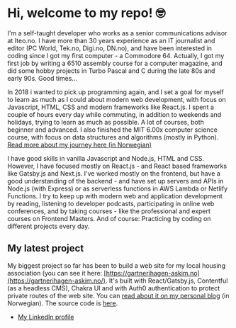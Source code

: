 # Hi, welcome to my repo! 🤓

I'm a self-taught developer who works as a senior communications advisor at Iteo.no. I have more than 30 years experience as an IT journalist and editor (PC World, Tek.no, Digi.no, DN.no), and have been interested in coding since I got my first computer - a Commodore 64. Actually, I got my first job by writing a 6510 assembly course for a computer magazine, and did some hobby projects in Turbo Pascal and C during the late 80s and early 90s. Good times...

In 2018 i wanted to pick up programming again, and I set a goal for myself to learn as much as I could about modern web development, with focus on Javascript, HTML, CSS and modern frameworks like React.js. I spent a couple of hours every day while commuting, in addition to weekends and holidays, trying to learn as much as possible. A lot of courses, both beginner and advanced. I also finished the MIT 6.00x computer science course, with focus on data structures and algorithms (mostly in Python). [Read more about my journey here (in Norwegian)](https://www.lekanger.no/project/hvordan-jeg-laerte-meg-javascript-react-js-og-mye-annet-pa-ett-ar)

I have good skills in vanilla Javascript and Node.js, HTML and CSS. However, I have focused mostly on React.js - and React based frameworks like Gatsby.js and Next.js. I've worked mostly on the frontend, but have a good understanding of the backend - and have set up servers and APIs in Node.js (with Express) or as serverless functions in AWS Lambda or Netlify Functions. I try to keep up with modern web and application development by reading, listening to developer podcasts, participating in online web conferences, and by taking courses - like the professional and expert courses on Frontend Masters. And of course: Practicing by coding on different projects every day.

## My latest project
My biggest project so far has been to build a web site for my local housing association (you can see it here: [https://gartnerihagen-askim.no](https://gartnerihagen-askim.no/). It's built with React/Gatsby.js, Contentful (as a headless CMS), Chakra UI and with Auth0 authentication to protect private routes of the web site. You can [read about it on my personal blog](https://www.lekanger.no/project/del-1-slik-bygget-jeg-nye-nettsider-til-sameiet-med-gatsby-og-chakra-ui) (in Norwegian). The source code is [here](https://github.com/klekanger/gartnerihagen).

- [My LinkedIn profile](https://www.linkedin.com/in/lekanger/)
